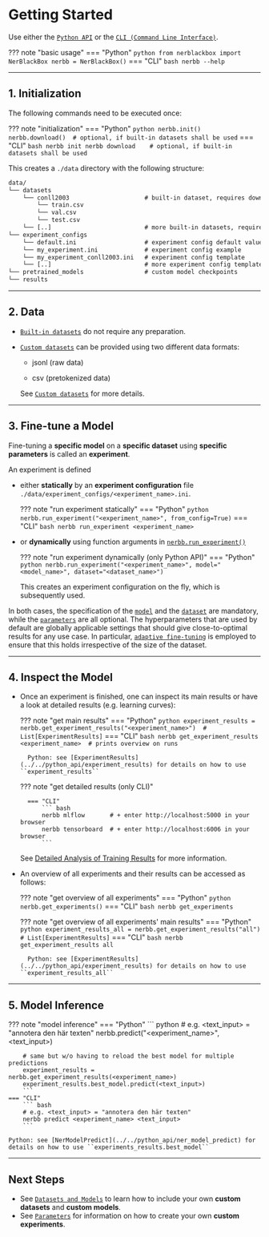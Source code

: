 # Getting Started

Use either the [`Python API`](../../python_api/overview) or the [`CLI (Command Line Interface)`](../../cli/cli).

??? note "basic usage"
    === "Python"
        ``` python
        from nerblackbox import NerBlackBox
        nerbb = NerBlackBox()
        ```
    === "CLI"
        ``` bash
        nerbb --help
        ```

-----------
## 1. Initialization

The following commands need to be executed once:

??? note "initialization"
    === "Python"
        ``` python
        nerbb.init()
        nerbb.download()  # optional, if built-in datasets shall be used
        ```
    === "CLI"
        ``` bash
        nerbb init
        nerbb download    # optional, if built-in datasets shall be used
        ```

This creates a ``./data`` directory with the following structure:

``` xml
data/
└── datasets
    └── conll2003                     # built-in dataset, requires download
        └── train.csv
        └── val.csv
        └── test.csv
    └── [..]                          # more built-in datasets, requires download
└── experiment_configs
    └── default.ini                   # experiment config default values
    └── my_experiment.ini             # experiment config example
    └── my_experiment_conll2003.ini   # experiment config template
    └── [..]                          # more experiment config templates
└── pretrained_models                 # custom model checkpoints
└── results
```

-----------
## 2. Data

- [`Built-in datasets`](../datasets_and_models/#built-in-datasets) do not require any preparation. 

- [`Custom datasets`](../datasets_and_models/#custom-datasets) can be provided using two different data formats:

    - jsonl (raw data)

    - csv (pretokenized data)

    See [`Custom datasets`](../datasets_and_models/#custom-datasets) for more details.

-----------
## 3. Fine-tune a Model

Fine-tuning a **specific model** on a **specific dataset** using **specific parameters** is called an **experiment**. 

An experiment is defined 

- either **statically** by an **experiment configuration** file ``./data/experiment_configs/<experiment_name>.ini``.

    ??? note "run experiment statically"
        === "Python"
            ``` python
            nerbb.run_experiment("<experiment_name>", from_config=True)
            ```
        === "CLI"
            ``` bash
            nerbb run_experiment <experiment_name>
            ```

- or **dynamically** using function arguments in [`nerbb.run_experiment()`](../../python_api/nerblackbox/#nerblackbox.api.NerBlackBox.run_experiment)

    ??? note "run experiment dynamically (only Python API)"
        === "Python"
            ``` python
            nerbb.run_experiment("<experiment_name>", model="<model_name>", dataset="<dataset_name>")
            ```

    This creates an experiment configuration on the fly, which is subsequently used.

In both cases, the specification of the [`model`](../datasets_and_models) and the [`dataset`](../datasets_and_models) are mandatory, while the [`parameters`](../parameters) are all optional. The hyperparameters that are used by default are globally applicable settings that should give close-to-optimal results for any use case.
In particular, [`adaptive fine-tuning`](../../features/adaptive_finetuning) is employed to ensure that this holds irrespective of the size of the dataset.  

-----------
## 4. Inspect the Model

- Once an experiment is finished, one can inspect its main results 
    or have a look at detailed results (e.g. learning curves):

    ??? note "get main results"
        === "Python"
            ``` python
            experiment_results = nerbb.get_experiment_results("<experiment_name>")  # List[ExperimentResults]
            ```
        === "CLI"
            ``` bash
            nerbb get_experiment_results <experiment_name>  # prints overview on runs
            ```

        Python: see [ExperimentResults](../../python_api/experiment_results) for details on how to use ``experiment_results``

    ??? note "get detailed results (only CLI)"
      
        === "CLI"
            ``` bash
            nerbb mlflow       # + enter http://localhost:5000 in your browser
            nerbb tensorboard  # + enter http://localhost:6006 in your browser
            ```

    See [Detailed Analysis of Training Results](../../features/detailed_results) for more information.

- An overview of all experiments and their results can be accessed as follows:

    ??? note "get overview of all experiments"
        === "Python"
            ``` python
            nerbb.get_experiments()
            ```
        === "CLI"
            ``` bash
            nerbb get_experiments
            ```

    ??? note "get overview of all experiments' main results"
        === "Python"
            ``` python
            experiment_results_all = nerbb.get_experiment_results("all")  # List[ExperimentResults]
            ```
        === "CLI"
            ``` bash
            nerbb get_experiment_results all
            ```

        Python: see [ExperimentResults](../../python_api/experiment_results) for details on how to use ``experiment_results_all``

-----------
## 5. Model Inference

??? note "model inference"
    === "Python"
        ``` python
        # e.g. <text_input> = "annotera den här texten"
        nerbb.predict("<experiment_name>", <text_input>)

        # same but w/o having to reload the best model for multiple predictions
        experiment_results = nerbb.get_experiment_results(<experiment_name>)
        experiment_results.best_model.predict(<text_input>)
        ```
    === "CLI"
        ``` bash
        # e.g. <text_input> = "annotera den här texten"
        nerbb predict <experiment_name> <text_input>
        ```

    Python: see [NerModelPredict](../../python_api/ner_model_predict) for details on how to use ``experiments_results.best_model``

-----------
## Next Steps

- See [`Datasets and Models`](../datasets_and_models) to learn how to include your own **custom datasets** and **custom models**.
- See [`Parameters`](../parameters) for information on how to create your own **custom experiments**.

